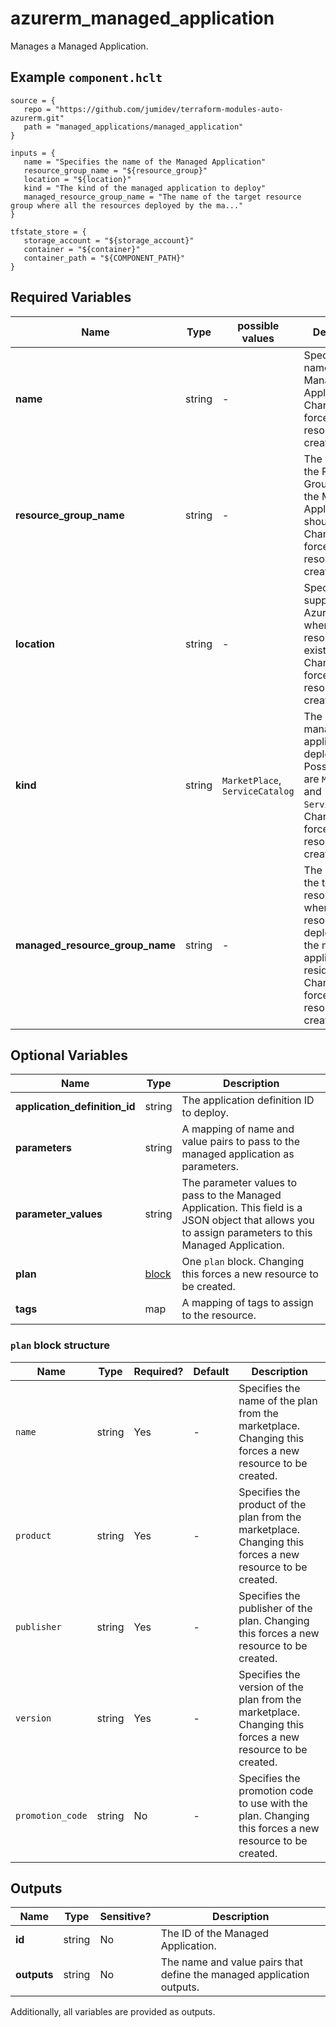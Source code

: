 # azurerm_managed_application

Manages a Managed Application.

## Example `component.hclt`

```hcl
source = {
   repo = "https://github.com/jumidev/terraform-modules-auto-azurerm.git"   
   path = "managed_applications/managed_application"   
}

inputs = {
   name = "Specifies the name of the Managed Application"   
   resource_group_name = "${resource_group}"   
   location = "${location}"   
   kind = "The kind of the managed application to deploy"   
   managed_resource_group_name = "The name of the target resource group where all the resources deployed by the ma..."   
}

tfstate_store = {
   storage_account = "${storage_account}"   
   container = "${container}"   
   container_path = "${COMPONENT_PATH}"   
}

```

## Required Variables

| Name | Type |  possible values |  Description |
| ---- | --------- |  ----------- | ----------- |
| **name** | string |  -  |  Specifies the name of the Managed Application. Changing this forces a new resource to be created. | 
| **resource_group_name** | string |  -  |  The name of the Resource Group where the Managed Application should exist. Changing this forces a new resource to be created. | 
| **location** | string |  -  |  Specifies the supported Azure location where the resource exists. Changing this forces a new resource to be created. | 
| **kind** | string |  `MarketPlace`, `ServiceCatalog`  |  The kind of the managed application to deploy. Possible values are `MarketPlace` and `ServiceCatalog`. Changing this forces a new resource to be created. | 
| **managed_resource_group_name** | string |  -  |  The name of the target resource group where all the resources deployed by the managed application will reside. Changing this forces a new resource to be created. | 

## Optional Variables

| Name | Type |  Description |
| ---- | --------- |  ----------- |
| **application_definition_id** | string |  The application definition ID to deploy. | 
| **parameters** | string |  A mapping of name and value pairs to pass to the managed application as parameters. | 
| **parameter_values** | string |  The parameter values to pass to the Managed Application. This field is a JSON object that allows you to assign parameters to this Managed Application. | 
| **plan** | [block](#plan-block-structure) |  One `plan` block. Changing this forces a new resource to be created. | 
| **tags** | map |  A mapping of tags to assign to the resource. | 

### `plan` block structure

| Name | Type | Required? | Default | Description |
| ---- | ---- | --------- | ------- | ----------- |
| `name` | string | Yes | - | Specifies the name of the plan from the marketplace. Changing this forces a new resource to be created. |
| `product` | string | Yes | - | Specifies the product of the plan from the marketplace. Changing this forces a new resource to be created. |
| `publisher` | string | Yes | - | Specifies the publisher of the plan. Changing this forces a new resource to be created. |
| `version` | string | Yes | - | Specifies the version of the plan from the marketplace. Changing this forces a new resource to be created. |
| `promotion_code` | string | No | - | Specifies the promotion code to use with the plan. Changing this forces a new resource to be created. |



## Outputs

| Name | Type | Sensitive? | Description |
| ---- | ---- | --------- | --------- |
| **id** | string | No  | The ID of the Managed Application. | 
| **outputs** | string | No  | The name and value pairs that define the managed application outputs. | 

Additionally, all variables are provided as outputs.
